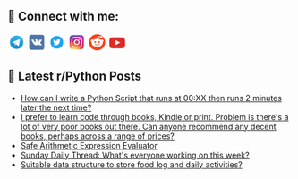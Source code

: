 ## 🔎 Connect with me:
[<img src="https://github.com/bullbesh/bullbesh/blob/main/images/Telegram.png" width="32" height="32" />](https://t.me/bullbesh)
[<img src="https://github.com/bullbesh/bullbesh/blob/main/images/VK.png" width="32" height="32" />](https://vk.com/bullbesh)
[<img src="https://github.com/bullbesh/bullbesh/blob/main/images/Twitter.png" width="32" height="32" />](https://twitter.com/bullbesh1)
[<img src="https://github.com/bullbesh/bullbesh/blob/main/images/Instagram.png" width="32" height="32" />](https://www.instagram.com/bullbesh)
[<img src="https://github.com/bullbesh/bullbesh/blob/main/images/Reddit.png" width="32" height="32" />](https://www.reddit.com/user/bullbesh)
[<img src="https://github.com/bullbesh/bullbesh/blob/main/images/YouTube.png" width="32" height="32" />](https://www.youtube.com/channel/UCtfjRs6uzgq5mfm8S06WTcg)

## 📕 Latest r/Python Posts
<!-- BLOG-POST-LIST:START -->
- [How can I write a Python Script that runs at 00:XX then runs 2 minutes later the next time?](https://www.reddit.com/r/Python/comments/15vzefv/how_can_i_write_a_python_script_that_runs_at_00xx/)
- [I prefer to learn code through books, Kindle or print. Problem is there&#39;s a lot of very poor books out there. Can anyone recommend any decent books, perhaps across a range of prices?](https://www.reddit.com/r/Python/comments/15vx5mt/i_prefer_to_learn_code_through_books_kindle_or/)
- [Safe Arithmetic Expression Evaluator](https://www.reddit.com/r/Python/comments/15vw439/safe_arithmetic_expression_evaluator/)
- [Sunday Daily Thread: What&#39;s everyone working on this week?](https://www.reddit.com/r/Python/comments/15vvsw8/sunday_daily_thread_whats_everyone_working_on/)
- [Suitable data structure to store food log and daily activities?](https://www.reddit.com/r/Python/comments/15vvaot/suitable_data_structure_to_store_food_log_and/)
<!-- BLOG-POST-LIST:END -->
